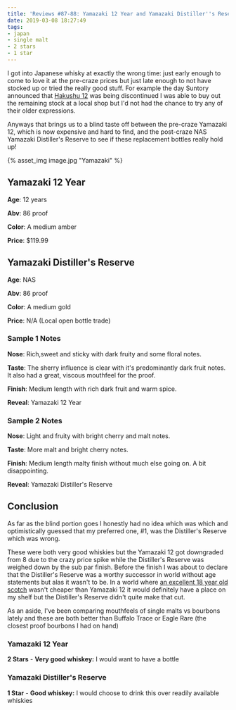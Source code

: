 ```yaml
---
title: 'Reviews #87-88: Yamazaki 12 Year and Yamazaki Distiller''s Reserve'
date: 2019-03-08 18:27:49
tags:
- japan
- single malt
- 2 stars
- 1 star
---
```


I got into Japanese whisky at exactly the wrong time: just early enough to come to love it at the pre-craze prices but just late enough to not have stocked up or tried the really good stuff. For example the day Suntory announced that [Hakushu 12](https://atxbourbon.com/2018/10/03/Review-24-Hakushu-12/) was being discontinued I was able to buy out the remaining stock at a local shop but I'd not had the chance to try any of their older expressions.

Anyways that brings us to a blind taste off between the pre-craze Yamazaki 12, which is now expensive and hard to find, and the post-craze NAS Yamazaki Distiller's Reserve to see if these replacement bottles really hold up!

{% asset_img image.jpg "Yamazaki" %}

## Yamazaki 12 Year
**Age**: 12 years

**Abv**: 86 proof

**Color**: A medium amber 

**Price**: $119.99

## Yamazaki Distiller's Reserve
**Age**: NAS

**Abv**: 86 proof

**Color**: A medium gold 

**Price**: N/A (Local open bottle trade)

### Sample 1 Notes
**Nose**: Rich,sweet and sticky with dark fruity and some floral notes.

**Taste**: The sherry influence is clear with it's predominantly dark fruit notes. It also had a great, viscous mouthfeel for the proof.

**Finish**: Medium length with rich dark fruit and warm spice.

**Reveal**: Yamazaki 12 Year

### Sample 2 Notes
**Nose**: Light and fruity with bright cherry and malt notes.

**Taste**: More malt and bright cherry notes.

**Finish**: Medium length malty finish without much else going on. A bit disappointing.

**Reveal**: Yamazaki Distiller's Reserve

## Conclusion
As far as the blind portion goes I honestly had no idea which was which and optimistically guessed that my preferred one, #1, was the Distiller's Reserve which was wrong.

These were both very good whiskies but the Yamazaki 12 got downgraded from 8 due to the crazy price spike while the Distiller's Reserve was weighed down by the sub par finish. Before the finish I was about to declare that the Distiller's Reserve was a worthy successor in world without age statements but alas it wasn't to be. In a world where [an excellent 18 year old scotch](https://atxbourbon.com/2018/11/20/Review-43-Glenfiddich-18/) wasn't cheaper than Yamazaki 12 it would definitely have a place on my shelf but the Distiller's Reserve didn't quite make that cut.

As an aside, I've been comparing mouthfeels of single malts vs bourbons lately and these are both better than Buffalo Trace or Eagle Rare (the closest proof bourbons I had on hand)

### Yamazaki 12 Year
**2 Stars** - **Very good whiskey:** I would want to have a bottle

### Yamazaki Distiller's Reserve
**1 Star** - **Good whiskey:** I would choose to drink this over readily available whiskies
